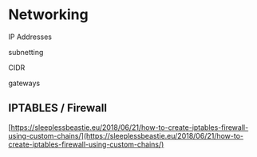 # Networking

IP Addresses

subnetting

CIDR

gateways

## IPTABLES / Firewall

[https://sleeplessbeastie.eu/2018/06/21/how-to-create-iptables-firewall-using-custom-chains/](https://sleeplessbeastie.eu/2018/06/21/how-to-create-iptables-firewall-using-custom-chains/)

